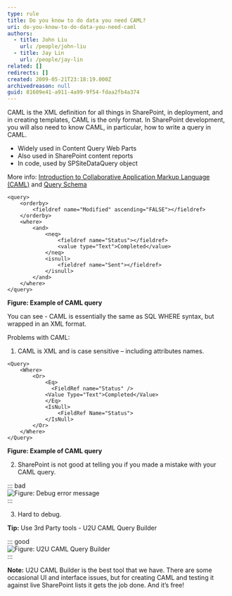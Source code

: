 ```yaml
---
type: rule
title: Do you know to do data you need CAML?
uri: do-you-know-to-do-data-you-need-caml
authors:
  - title: John Liu
    url: /people/john-liu
  - title: Jay Lin
    url: /people/jay-lin
related: []
redirects: []
created: 2009-05-21T23:18:19.000Z
archivedreason: null
guid: 81609e41-a911-4a99-9f54-fdaa2fb4a374
---
```


CAML is the XML definition for all things in SharePoint, in deployment, and in creating templates, CAML is the only format.
In SharePoint development, you will also need to know CAML, in particular, how to write a query in CAML.

* Widely used in Content Query Web Parts
* Also used in SharePoint content reports
* In code, used by SPSiteDataQuery object

<!--endintro-->

More info: [Introduction to Collaborative Application Markup Language (CAML)](https://docs.microsoft.com/en-us/sharepoint/dev/schema/introduction-to-collaborative-application-markup-language-caml?redirectedfrom=MSDN) and [Query Schema](https://docs.microsoft.com/en-us/sharepoint/dev/schema/query-schema?redirectedfrom=MSDN)

```caml
<query>
    <orderby>
        <fieldref name="Modified" ascending="FALSE"></fieldref>
    </orderby>
    <where>
        <and>
            <neq>
                <fieldref name="Status"></fieldref>
                <value type="Text">Completed</value>
            </neq>
            <isnull>
                <fieldref name="Sent"></fieldref>
            </isnull>
        </and>
    </where>
</query>
```

**Figure: Example of CAML query**

You can see - CAML is essentially the same as SQL WHERE syntax, but wrapped in an XML format.

Problems with CAML:

1. CAML is XML and is case sensitive – including attributes names.         

```caml
<Query>
    <Where>
        <Or>
            <Eq>
              <FieldRef name="Status" /> 
            <Value Type="Text">Completed</Value>
            </Eq>
            <IsNull>
                <FieldRef Name="Status">
            </IsNull>
        </Or>
    </Where>
</Query>
```
**Figure: Example of CAML query**
    
2. SharePoint is not good at telling you if you made a mistake with your CAML query.         

::: bad  
![Figure: Debug error message](CAMLError.png)  
:::
 
3. Hard to debug.

**Tip:** Use 3rd Party tools - U2U CAML Query Builder
            
::: good  
![Figure: U2U CAML Query Builder](U2U.png)  
:::

**Note:** U2U CAML Builder is the best tool that we have. There are some occasional UI and interface issues, but for creating CAML and testing it against live SharePoint lists it gets the job done. And it’s free!
